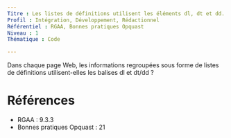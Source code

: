 ```yaml
---
Titre : Les listes de définitions utilisent les éléments dl, dt et dd.
Profil : Intégration, Développement, Rédactionnel
Référentiel : RGAA, Bonnes pratiques Opquast
Niveau : 1
Thématique : Code

---
```

Dans chaque page Web, les informations regroupées sous forme de listes de définitions utilisent-elles les balises dl et dt/dd ?

# Références

*   RGAA : 9.3.3
*   Bonnes pratiques Opquast : 21